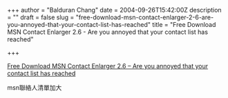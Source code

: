+++
author = "Balduran Chang"
date = 2004-09-26T15:42:00Z
description = ""
draft = false
slug = "free-download-msn-contact-enlarger-2-6-are-you-annoyed-that-your-contact-list-has-reached"
title = "Free Download MSN Contact Enlarger 2.6 - Are you annoyed that your contact list has reached"

+++


[Free Download MSN Contact Enlarger 2.6 – Are you annoyed that your contact list has reached](http://www.soft32.com/download_2222.html)  
  
msn聯絡人清單加大

